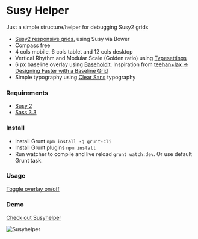 
# Susy Helper

Just a simple structure/helper for debugging Susy2 grids

+ [Susy2 responsive grids](http://susy.oddbird.net), using Susy via Bower
+ Compass free
+ 4 cols mobile, 6 cols tablet and 12 cols desktop
+ Vertical Rhythm and Modular Scale (Golden ratio) using [Typesettings](http://typesettings.io/)
+ 6 px baseline overlay using [Baseholdit](http://basehold.it). Inspiration from [teehan+lax -> Designing Faster with a Baseline Grid](http://www.teehanlax.com/blog/designing-faster-with-a-baseline-grid/)
+ Simple typography using [Clear Sans](https://01.org/clear-sans) typography

### Requirements

+ [Susy 2](http://susydocs.oddbird.net/en/latest/changelog/)
+ [Sass 3.3](http://blog.sass-lang.com/posts/184094-sass-33-is-released)

### Install

+ Install Grunt `npm install -g grunt-cli`
+ Install Grunt plugins `npm install`
+ Run watcher to compile and live reload `grunt watch:dev`. Or use default Grunt task.

### Usage

[Toggle overlay on/off](https://github.com/urre/Susyhelper/blob/gh-pages/scss/_grid.scss#L15)

### Demo

[Check out Susyhelper](http://urre.github.io/Susyhelper/)

![Susyhelper](https://dl.dropboxusercontent.com/u/1162759/susyhelper.gif)